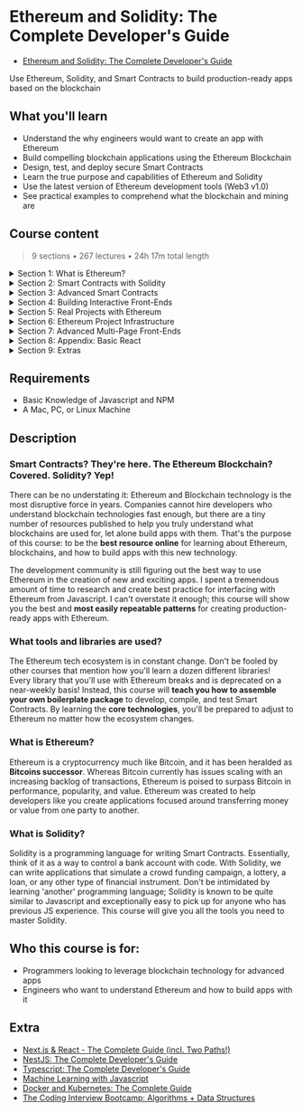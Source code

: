 # Ethereum and Solidity: The Complete Developer's Guide

- [Ethereum and Solidity: The Complete Developer's Guide](https://www.udemy.com/course/ethereum-and-solidity-the-complete-developers-guide/)

Use Ethereum, Solidity, and Smart Contracts to build production-ready apps based on the blockchain

##  What you'll learn
- Understand the why engineers would want to create an app with Ethereum
- Build compelling blockchain applications using the Ethereum Blockchain
- Design, test, and deploy secure Smart Contracts
- Learn the true purpose and capabilities of Ethereum and Solidity
- Use the latest version of Ethereum development tools (Web3 v1.0)
- See practical examples to comprehend what the blockchain and mining are

## Course content

> 9 sections • 267 lectures • 24h 17m total length

<details>
  <summary>Section 1: What is Ethereum?</summary>

  1.  [Introduction](contents/1_Introduction.md)
  1.  [Course Resources](contents/2_Course-Resources.md) 
  1.  [A Short History Lesson](contents/3_A-Short-History-Lesson.md)
  1.  [Link to Original Bitcoin White Paper](contents/4_Link-to-Original-Bitcoin-White-Paper.md)
  1.  [What is Ethereum?](contents/5_What-is-Ethereum%3F.md)
  1.  [Interfacing with Ethereum Networks](contents/6_Interfacing-with-Ethereum-Networks.md) 
  1.  [Updated Metamask Setup for new UI](contents/7_Updated-Metamask-Setup-for-new-UI.md)
  1.  [Metamask Setup](contents/8_Metamask-Setup.md)  
  1.  [Ethereum Accounts](contents/9_Ethereum-Accounts.md)
  1.  [A Note About the Faucet](contents/10_A-Note-About-the-Faucet.md)
  1.  [Receiving Ether](contents/11_Receiving-Ether.md)
  1.  [What's a Transaction?](contents/12_What's-a-Transaction%3F.md)
  1.  [Why'd We Wait?](contents/13_Why'd-We-Wait%3F.md)
  1.  [A Quick Note About the Next Lecture](contents/14_A-Quick-Note-About-the-Next-Lecture.md)
  1.  [Basic Blockchains](contents/15_Basic-Blockchains.md)
  1.  [Block Time](contents/16_Block-Time.md)
  1.  [Smart Contracts](contents/17_Smart-Contracts.md)
  1.  [The Solidity Programming Language](contents/18_The-Solidity-Programming-Language.md)
  1.  [Updated Remix Instructions for new UI - Do Not Skip](contents/19_Updated-Remix-Instructions-for-new-UI-Do_Not_Skip.md)
  1.  [Our First Contract](contents/20_Our-First-Contract.md)
  1.  [Contract Structure](contents/21_Contract-Structure.md)
  1.  [Function Declarations](contents/22_Function-Declarations.md)
  1.  [Deploying Contract in New Remix UI](contents/23_Deploying-Contract-in-New-Remix-UI.md)
  1.  [Testing with Remix](contents/24_Testing-with-Remix.md)
  1.  [Redeploying Contracts](contents/25_Redeploying-Contracts.md)
  1.  [Behind the Scenes of Deployment](contents/26_Behind-the-Scenes-of-Deployment.md)
  1.  [More on Running Functions Than You Want to Know](contents/27_More-on-Running-Functions-Than-You-Want-to-Know.md)
  1.  [Wei vs Ether](contents/28_Wei-vs-Ether.md)
  1.  [Gas and Transactions](contents/29_Gas-and-Transactions.md)
  1.  [Mnemonic Phrases](contents/30_Mnemonic-Phrases.md)
  1.  [We Need More Test Ether!](contents/31_We-Need-More-Test-Ether!.md)
  1.  [Obtaining More Test Ether from Recommended Faucet](contents/32_Obtaining-More-Test-Ether-from-Recommended-Faucet-%5BREQUIRED%5D.md)
</details>

<details>
  <summary>Section 2: Smart Contracts with Solidity</summary>

  33.  [Installing Node.js, npm and Git](contents/33_Installing-Nodejs-npm-and-Git.md)
  1.  [Contract Deployment](contents/34_Contract-Deployment.md)
  1.  [Completed Boilerplate](contents/35_Completed-Boilerplate.md)
  1.  [Project Requirements](contents/36_Project-Requirements.md)
  1.  [Project File Walkthrough](contents/37_Project-File-Walkthrough.md)
  1.  [Syntax Highlighters](contents/38_Syntax-Highlighters.md)
  1.  [Compiling Solidity](contents/39_Compiling-Solidity.md)
  1.  [Invalid asm.js or Constructor Deprecation Warning](contents/40_Invalid-asmjs-or-Constructor-Deprecation-Warning.md)
  1.  [The Compile Script](contents/41_The-Compile-Script.md)
  1.  [Testing Architecture](contents/42_Testing-Architecture.md)
  1.  [Installing Modules](contents/43_Installing-Modules.md)
  1.  [Web3 Versioning](contents/44_Web3-Versioning.md)
  1.  [Web3 Providers](contents/45_Web3-Providers.md)
  1.  [Testing with Mocha](contents/46_Testing-with-Mocha.md)
  1.  [Mocha Structure](contents/47_Mocha-Structure.md)
  1.  [Fetching Accounts from Ganache](contents/48_Fetching-Accounts-from-Ganache.md)
  1.  [Refactor to Async/Await](contents/49_Refactor-to-Async_Await.md)
  1.  [Deployment with Web3](contents/50_Deployment-with-Web3.md)
  1.  [Deployed Inbox Overview](contents/51_Deployed-Inbox-Overview.md)
  1.  [Asserting Deployment](contents/52_Asserting-Deployment.md)
  1.  [Verifying the Initial Message](contents/53_Verifying-the-Initial-Message.md)
  1.  [Testing Message Updates](contents/54_Testing-Message-Updates.md)
  1.  [Deployment with Infura](contents/55_Deployment-with-Infura.md)
  1.  [Infura Signup](contents/56_Infura-Signup.md)
  1.  [Super Important Note about Seed / Recovery Phrase Security](contents/57_Super-Important-Note-about-Seed_Recovery-Phrase-Security.md)
  1.  [Wallet Provider Setup](contents/58_Wallet-Provider-Setup.md)
  1.  [Deployment to Rinkeby](contents/59_Deployment-to-Rinkeby.md)
  1.  [Observing Deployment on Etherscan](contents/60_Observing-Deployment-on-Etherscan.md)
  1.  [Remix Permissions and Metamask](contents/61_Remix-Permissions-and-Metamask.md)
  1.  [Deployed Contracts in Remix](contents/62_Deployed-Contracts-in-Remix.md)
  1.  [Project Review](contents/63_Project-Review.md)
  1.  [Updating Your Inbox Project to Solc v0.8.9](contents/64_Updating-Your-Inbox-Project-to-Solc-v0.8.9.md)
</details>

<details>
  <summary>Section 3: Advanced Smart Contracts</summary>

  65. [The Lottery Contract](contents/65_The-Lottery-Contract.md)
  1.  [Lottery Design](contents/66_Lottery-Design.md)
  1.  [Reminder on Updated Remix](contents/67_Reminder-on-Updated-Remix.md)
  1.  [Basic Solidity Types](contents/68_Basic-Solidity-Types.md)
  1.  [Starting the Lottery Contract](contents/69_Starting-the-Lottery-Contract.md)
  1.  [The Message Global Variable](contents/70_The-Message-Global-Variable.md)
  1.  [Overview of Arrays](contents/71_Overview-of-Arrays.md)
  1.  [Overview of Mappings and Structs](contents/72_Overview-of-Mappings-and-Structs.md)
  1.  [Big Solidity Gotcha](contents/73_Big-Solidity-Gotcha.md)
  1.  [Entering the Lottery](contents/74_Entering-the-Lottery.md)
  1.  [Validation with Require Statements](contents/75_Validation-with-Require-Statements.md)
  1.  [The Remix Debugger](contents/76_The-Remix-Debugger.md)
  1.  [Pseudo Random Number Generator](contents/77_Pseudo-Random-Number-Generator.md)
  1.  [Selecting a Winner](contents/78_Selecting-a-Winner.md)
  1.  [Sending Ether from Contracts](contents/79_Sending-Ether-from-Contracts.md)
  1.  [Resetting Contract State](contents/80_Resetting-Contract-State.md)
  1.  [Requiring Managers](contents/81_Requiring-Managers.md)
  1.  [Function Modifiers](contents/82_Function-Modifiers.md)
  1.  [Returning Players Array](contents/83_Returning-Players-Array.md)
  1.  [Contract Review](contents/84_Contract-Review.md)
  1.  [Completed Boilerplate - Do Not Skip](contents/85_Completed-Boilerplate-Do_Not_Skip.md)
  1.  [New Test Setup](contents/86_New-Test-Setup.md)
  1.  [Test Project Updates](contents/87_Test-Project-Updates.md)
  1.  [Test Helper Review](contents/88_Test-Helper-Review.md)
  1.  [Asserting Deployment](contents/89_Asserting-Deployment.md)
  1.  [Entering the Lottery](contents/90_Entering-the-Lottery.md)
  1.  [Asserting Multiple Players](contents/91_Asserting-Multiple-Players.md)
  1.  [Try-Catch Assertions](contents/92_Try_Catch-Assertions.md)
  1.  [Testing Function Modifiers](contents/93_Testing-Function-Modifiers.md)
  1.  [End to End Test](contents/94_End-to-End-Test.md)
</details>  

<details>
  <summary>Section 4: Building Interactive Front-Ends</summary>

  95. [Ethereum App Architecture](contents/95_Ethereum-App-Architecture.md)
  1.  [Boilerplate and React App Updates - Do Not Skip](contents/96_Boilerplate-and-React-App-Updates-Do_Not_Skip.md)
  1.  [Application Overview](contents/97_Application-Overview.md)
  1.  [Getting Started with Create-React-App](contents/98_Getting-Started-with-Create-React-App.md)
  1.  [Multiple Web3 Instances](contents/99_Multiple-Web3-Instances.md)
  1.  [Required Update for Web3 and Metamask Permissions](contents/100_Required-Update-for-Web3-and-Metamask-Permissions.md)
  1.  [BREAKING CHANGE: webpack < 5 used to include polyfills for node.js core modules](contents/101_BREAKING-CHANGE_webpack-%3C-5-used-to-include-polyfills-for-nodejs-core-modules.md)
  1.  [Web3 Setup](contents/102_Web3-Setup.md)
  1.  [Deploying the Lottery Contract](contents/103_Deploying-the-Lottery-Contract.md)
  1.  [Local Contract Instances](contents/104_Local-Contract-Instances.md)
  1.  [Rendering Contract Data](contents/105_Rendering-Contract-Data.md)
  1.  [Instance Properties](contents/106_Instance-Properties.md)
  1.  [Accessing More Properties](contents/107_Accessing-More-Properties.md)
  1.  [The 'Enter' Form](contents/108_The-'Enter'-Form.md)
  1.  [Form Setup](contents/109_Form-Setup.md)
  1.  [Entering the Lottery](contents/110_Entering-the-Lottery.md)
  1.  [Picking a Winner](contents/111_Picking-a-Winner.md)
  1.  [Project Review](contents//112_Project-Review.md)
  1.  [Updating Your Lottery Project to Solc v0.8.9](contents/113_Updating-Your-Lottery-Project-to-Solc-v089.md)
</details> 

<details>
  <summary>Section 5: Real Projects with Ethereum</summary>

  114. [Solving Real Problems with Contracts](contents/114_Solving-Real-Problems-with-Contracts.md)
  1.  [Fixing Kickstarter's Issues](contents/115_Fixing-Kickstarter's-Issues.md)
  1.  [Campaign Contract Design](contents/116_Campaign-Contract-Design.md)
  1.  [Reminder on Updated Remix UI](contents/117_Reminder-on-Updated-Remix-UI.md)
  1.  [Campaign Constructor](contents/118_Campaign-Constructor.md)
  1.  [Contributing to the Campaign](contents/119_Contributing-to-the-Campaign.md)
  1.  [A Quick Test](contents/120_A-Quick-Test.md)
  1.  [The Request Struct](contents/121_The-Request-Struct.md)
  1.  [More on Function Modifiers](contents/122_More-on-Function-Modifiers.md)
  1.  [Creating Struct Instances](contents/123_Creating-Struct-Instances.md)
  1.  [Instance Creation Syntax](contents/124_Instance-Creation-Syntax.md)
  1.  [Storage and Memory](contents/125_Storage-and-Memory.md)
  1.  [More on Storage vs Memory](contents/126_More-on-Storage-vs-Memory.md)
  1.  [Voting System Requirements](contents/127_Voting-System-Requirements.md)
  1.  [The Wrong Voting System](contents/128_The-Wrong-Voting-System.md)
  1.  [Issues with Arrays](contents/129_Issues-with-Arrays.md)
  1.  [Mappings vs Arrays](contents/130_Mappings-vs-Arrays.md)
  1.  [Basics of Mappings](contents/131_Basics-of-Mappings.md)
  1.  [Refactoring to Mappings](contents/132_Refactoring-to-Mappings.md)
  1.  [Refactoring Request Stucts](contents/133_Refactoring-Request-Stucts.md)
  1.  [More on Struct Initialization](contents/134_More-on-Struct-nitialization.md)
  1.  [Approving a Request](contents/135_Approving-a-Request.md)
  1.  [Testing Request Approvals](contents/136_Testing-Request-Approvals.md)
  1.  [Finalizing a Request](contents/137_Finalizing-a-Request.md)
  1.  [Last Remix Test](contents/138_Last-Remix-Test.md)
  1.  [Thinking about Deployment](contents/139_Thinking-about-Deployment.md)
  1.  [Solution to Deployment](contents/140_Solution-to-Deployment.md)
  1.  [Adding a Campaign Factory](contents/141_Adding-a-Campaign-Factory.md)
  1.  [Testing the Factory](contents/142_Testing-the-Factory.md)
</details> 

<details>
  <summary>Section 6: Ethereum Project Infrastructure</summary>

  143. [Completed Boilerplate - Do Not Skip](contents/143_Completed-Boilerplate-Do_Not_Skip.md)
  1.  [Project Setup](contents/144_Project-Setup.md)
  1.  [Directory Structure](contents/145_Directory-Structure.md)
  1.  [A Better Compile Script](contents/146_A-Better-Compile-Script.md)
  1.  [Single Run Compilation](contents/147_Single-Run-Compilation.md)
  1.  [More on Compile](contents/148_More-on-Compile.md)
  1.  [Test File Setup](contents/149_Test-File-Setup.md)
  1.  [Creating Campaign Instances](contents/150_Creating-Campaign-Instances.md)
  1.  [Testing Warmup](contents/151_Testing-Warmup.md)
  1.  [Accessing Mappings](contents/152_Accessing-Mappings.md)
  1.  [Requiring Minimum Contributions](contents/153_Requiring-Minimum-Contributions.md)
  1.  [Array Getters](contents/154_Array-Getters.md)
  1.  [One End to End Test](contents/155_One-End-to-End-Test.md)
  1.  [Deployment](contents/156_Deployment.md)
  1.  [Refactoring Deployment](contents/157_Refactoring-Deployment.md)
</details> 

<details>
  <summary>Section 7: Advanced Multi-Page Front-Ends</summary>

  158. [App Mockups](contents/158_App-Mockups.md)
  1.  [CRA vs Next](contents/159_CRA-vs-Next.md)
  1.  [Next's Pages Architecture](contents/160_Next's-Pages-Architecture.md)
  1.  [Basics of Next Routing](contents/161_Basics-of-Next-Routing.md)
  1.  [Root Routes](contents/162_Root-Routes.md)
  1.  [Required Web3 Update - Do Not Skip](contents/163_Required-Web3-Update-Do_Not_Skip.md)
  1.  [CampaignFactory Instance](contents/164_CampaignFactory-Instance.md)
  1.  [Reminder on Updated Remix UI](contents/165_Reminder-on-Updated-Remix-UI.md)
  1.  [Getting a Test Campaign](contents/166_Getting-a-Test-Campaign.md)
  1.  [Fetching Deployed Campaigns](contents/167_Fetching-Deployed-Campaigns.md)
  1.  [Why Next.js, Anyways?](contents/168_Why-Nextjs-Anyways.md)
  1.  [Required Web3 Update for Conditional](contents/169_Required-Web3-Update-for-Conditional.md)
  1.  [Server vs Client Web3 Instances](contents/170_Server-vs-Client-Web3-Instances.md)
  1.  [GetInitialProps Function](contents/171_GetInitialProps-Function.md)
  1.  [Semantic UI React](contents/172_Semantic-UI-React.md)
  1.  [Card Group Setup](contents/173_Card-Group-Setup.md)
  1.  [Rendering Card Groups](contents/174_Rendering-Card-Groups.md)
  1.  [Adding CSS](contents/175_Adding-CSS.md)
  1.  [Adding a Button](contents/176_Adding-a-Button.md)
  1.  [The Need for a Layout](contents/177_The-Need-for-a-Layout.md)
  1.  [Suggestion Regarding a Default Export Warning](contents/178_Suggestion-Regarding-a-Default-Export-Warning.md)
  1.  [The Layout Component](contents/179_The-Layout-Component.md)
  1.  [Assembling a Header](contents/180_Assembling-a-Header.md)
  1.  [Constraining Content Width](contents/181_Constraining-Content-Width.md)
  1.  [Two Column Layout](contents/182_Two-Column-Layout.md)
  1.  [Nested Routing](contents/183_Nested-Routing.md)
  1.  [Final CSS Fix](contents/184_Final-CSS-Fix.md)
  1.  [Form Creation](contents/185_Form-Creation.md)
  1.  [Input Change Handlers](contents/186_Input-Change-Handlers.md)
  1.  [Form Submittal](contents/187_Form-Submittal.md)
  1.  [Testing Submittal](contents/188_Testing-Submittal.md)
  1.  [Form Error Handling](contents/189_Form-Error-Handling.md)
  1.  [Button Spinners](contents/190_Button-Spinners.md)
  1.  [Important Note About Installing next-routes](contents/191_Important-Note-About-Installing-next-routes.md)
  1.  [Routing Issues](contents/192_Routing-Issues.md)
  1.  [Next Routes Setup](contents/193_Next-Routes-Setup.md)
  1.  [Automatic Navigation](contents/194_Automatic-Navigation.md)
  1.  [Header Navigation](contents/195_Header-Navigation.md)
  1.  [Routing to Campaigns](contents/196_Routing-to-Campaigns.md)
  1.  [Restarting the Server](contents/197_Restarting-the-Server.md)
  1.  [Route Mappings](contents/198_Route-Mappings.md)
  1.  [Planning CampaignShow](contents/199_Planning-CampaignShow.md)
  1.  [Redeploying CampaignFactory](contents/200_Redeploying-CampaignFactory.md)
  1.  [CampaignShow's GetInitialProps](contents/201_CampaignShow's-GetInitialProps.md)
  1.  [Accessing a Campaign](contents/202_Accessing-a-Campaign.md)
  1.  [Summary Translation Layer](contents/203_Summary-Translation-Layer.md)
  1.  [Custom Card Groups](contents/204_Custom-Card-Groups.md)
  1.  [One Card Per Property](contents/205_One-Card-Per-Property.md)
  1.  [The Contribute Form](contents/206_The-Contribute-Form.md)
  1.  [Grid Layouts](contents/207_Grid-Layouts.md)
  1.  [Form State](contents/208_Form-State.md)
  1.  [Communicating the Campaign Address](contents/209_Communicating-the-Campaign-Address.md)
  1.  [Making a Contribution](contents/210_Making-a-Contribution.md)
  1.  [Refreshing Contract Data](contents/211_Refreshing-Contract-Data.md)
  1.  [Spinners and Error Handlers](contents/212_Spinners-and-Error-Handlers.md)
  1.  [Listing Requests](contents/213_Listing-Requests.md)
  1.  [Grids vs Columns](contents/214_Grids-vs-Columns.md)
  1.  [More Routing!](contents/215_More-Routing!.md)
  1.  [Request Creation Form](contents/216_Request-Creation-Form.md)
  1.  [Creating a Request](contents/217_Creating-a-Request.md)
  1.  [Form Polish](contents/218_Form-Polish.md)
  1.  Creating a Request
  1.  Requests One by One
  1.  Fancy Javascript
  1.  Small Typo!
  1.  Rendering a Table
  1.  Request Row Component
  1.  Request Row Content
  1.  Approvers Count Cell
  1.  Approving a Request
  1.  Finalizing Requests
  1.  Testing Finalization
  1.  Row Status Styling
  1.  Finishing Requests Index
  1.  Wrapup
  1.  Updating Your Campaign Project to Solc v0.8.9
</details> 

<details>
  <summary>Section 8: Appendix: Basic React</summary>

  234. A Note on This Section
  1.  Purpose of Boilerplate Projects
  1.  Environment Setup
  1.  Project Setup
  1.  JSX
  1.  More on JSX
  1.  ES6 Import Statements
  1.  ReactDOM vs React
  1.  Component Instances
  1.  Render Targets
  1.  Component Structure
  1.  Youtube Search API Signup
  1.  Export Statements
  1.  Class Based Components
  1.  Handling User Events
  1.  Introduction to State
  1.  State Continued
  1.  Controlled Components
  1.  Breather and Review
  1.  Youtube Search Response
  1.  Refactoring Functional Components to Class Components
  1.  Props
  1.  Building Lists with Map
  1.  List Item Keys
  1.  Video List Items
  1.  Detail Component and Template Strings
  1.  Handling Null Props
  1.  ideo Selection
  1.  Styling with CSS
  1.  Searching for Videos
  1.  Throttling Search Term Input
  1.  React Wrapup
  1.  Vue Flavored Version

</details> 

<details>
  <summary>Section 9: Extras</summary>

  267. Bonus!
</details> 

##  Requirements
- Basic Knowledge of Javascript and NPM
- A Mac, PC, or Linux Machine

##  Description

### **Smart Contracts?** They're here.  **The Ethereum Blockchain?**  Covered.  **Solidity?**  Yep!

There can be no understating it: Ethereum and Blockchain technology is the most disruptive force in years.  Companies cannot hire developers who understand blockchain technologies fast enough, but there are a tiny number of resources published to help you truly understand what blockchains are used for, let alone build apps with them.  That's the purpose of this course: to be the **best resource online** for learning about Ethereum, blockchains, and how to build apps with this new technology.

The development community is still figuring out the best way to use Ethereum in the creation of new and exciting apps.  I spent a tremendous amount of time to research and create best practice for interfacing with Ethereum from Javascript.  I can't overstate it enough; this course will show you the best and **most easily repeatable patterns** for creating production-ready apps with Ethereum.

###  What tools and libraries are used?

The Ethereum tech ecosystem is in constant change.  Don't be fooled by other courses that mention how you'll learn a dozen different libraries!  Every library that you'll use with Ethereum breaks and is deprecated on a near-weekly basis!  Instead, this course will **teach you how to assemble your own boilerplate package** to develop, compile, and test Smart Contracts.  By learning the **core technologies**, you'll be prepared to adjust to Ethereum no matter how the ecosystem changes.

### What is Ethereum?

Ethereum is a cryptocurrency much like Bitcoin, and it has been heralded as **Bitcoins successor**.  Whereas Bitcoin currently has issues scaling with an increasing backlog of transactions, Ethereum is poised to surpass Bitcoin in performance, popularity, and value.  Ethereum was created to help developers like you create applications focused around transferring money or value from one party to another.

### What is Solidity?

Solidity is a programming language for writing Smart Contracts.  Essentially, think of it as a way to control a bank account with code.  With Solidity, we can write applications that simulate a crowd funding campaign, a lottery, a loan, or any other type of financial instrument.  Don't be intimidated by learning 'another' programming language; Solidity is known to be quite similar to Javascript and exceptionally easy to pick up for anyone who has previous JS experience.  This course will give you all the tools you need to master Solidity.

##  Who this course is for:
- Programmers looking to leverage blockchain technology for advanced apps
- Engineers who want to understand Ethereum and how to build apps with it

## Extra

-   [Next.js & React - The Complete Guide (incl. Two Paths!)](https://github.com/ShuhanCode/art-javascript/tree/main/Curricula/nextjs)
-   [NestJS: The Complete Developer's Guide](https://www.udemy.com/course/nestjs-the-complete-developers-guide/?couponCode=ADCE6741CC-BONUS)
-   [Typescript: The Complete Developer's Guide](https://www.udemy.com/course/typescript-the-complete-developers-guide)
-   [Machine Learning with Javascript](https://www.udemy.com/course/machine-learning-with-javascript/)
-   [Docker and Kubernetes: The Complete Guide](https://www.udemy.com/course/docker-and-kubernetes-the-complete-guide)
-   [The Coding Interview Bootcamp: Algorithms + Data Structures](https://www.udemy.com/course/coding-interview-bootcamp-algorithms-and-data-structure)


